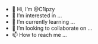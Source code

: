 - 👋 Hi, I’m @C1ipzy
- 👀 I’m interested in ...
- 🌱 I’m currently learning ...
- 💞️ I’m looking to collaborate on ...
- 📫 How to reach me ...

<!---
C1ipzy/C1ipzy is a ✨ special ✨ repository because its `README.md` (this file) appears on your GitHub profile.
You can click the Preview link to take a look at your changes.
--->
